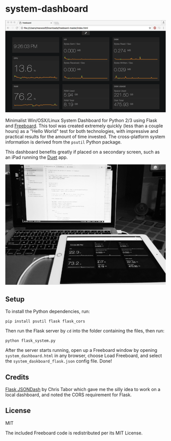 # system-dashboard

![](docs/system-dashboard-gif.gif)

Minimalist Win/OSX/Linux System Dashboard for Python 2/3 using Flask and [Freeboard](https://github.com/Freeboard/freeboard). This tool was created extremely quickly (less than a couple hours) as a "Hello World" test for both technologies, with impressive and practical results for the amount of time invested. The cross-platform system information is derived from the `psutil` Python package.

This dashboard benefits greatly if placed on a secondary screen, such as an iPad running the [Duet](http://www.duetdisplay.com) app.

![](docs/duet.png)

## Setup

To install the Python dependencies, run:

```
pip install psutil flask flask_cors
```

Then run the Flask server by `cd` into the folder containing the files, then run:

```
python flask_system.py
```

After the server starts running, open up a Freeboard window by opening `system_dashboard.html` in any browser, choose Load Freeboard, and select the `system_daskboard_flask.json` config file. Done!

## Credits

[Flask JSONDash](https://github.com/christabor/flask_jsondash) by Chris Tabor which gave me the silly idea to work on a local dashboard, and noted the CORS requirement for Flask.

## License

MIT

The included Freeboard code is redistributed per its MIT License.